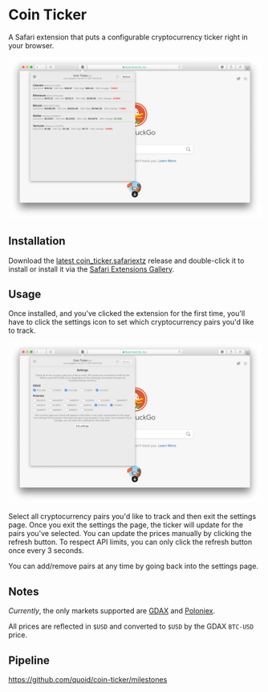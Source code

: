 # Coin Ticker

A Safari extension that puts a configurable cryptocurrency ticker right in your browser.

![ticker image](https://raw.githubusercontent.com/quoid/coin-ticker/sandbox/etc/ticker.png)

## Installation

Download the [latest coin_ticker.safariextz](https://github.com/quoid/coin-ticker/releases) release and double-click it to install or install it via the [Safari Extensions Gallery](https://safari-extensions.apple.com/details/?id=com.quoid.cointicker-J74Q8V8V8N).

## Usage

Once installed, and you've clicked the extension for the first time, you'll have to click the settings icon to set which cryptocurrency pairs you'd like to track.

![settings image](https://raw.githubusercontent.com/quoid/coin-ticker/sandbox/etc/settings.png)

Select all cryptocurrency pairs you'd like to track and then exit the settings page. Once you exit the settings the page, the ticker will update for the pairs you've selected. You can update the prices manually by clicking the refresh button. To respect API limits, you can only click the refresh button once every 3 seconds.

You can add/remove pairs at any time by going back into the settings page.

## Notes

*Currently*, the only markets supported are [GDAX](https://www.gdax.com) and [Poloniex](https://poloniex.com).

All prices are reflected in `$USD` and converted to `$USD` by the GDAX `BTC-USD` price.


## Pipeline

https://github.com/quoid/coin-ticker/milestones